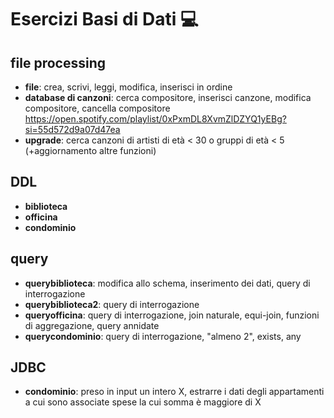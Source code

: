 # Esercizi Basi di Dati 💻
## file processing 
- **file**: crea, scrivi, leggi, modifica, inserisci in ordine
- **database di canzoni**: cerca compositore, inserisci canzone, modifica compositore, cancella compositore
  https://open.spotify.com/playlist/0xPxmDL8XvmZlDZYQ1yEBg?si=55d572d9a07d47ea
- **upgrade**: cerca canzoni di artisti di età < 30 o gruppi di età < 5 (+aggiornamento altre funzioni)

## DDL
- **biblioteca**
- **officina**
- **condominio**

## query
- **querybiblioteca**: modifica allo schema, inserimento dei dati, query di interrogazione
- **querybiblioteca2**: query di interrogazione
- **queryofficina**: query di interrogazione, join naturale, equi-join, funzioni di aggregazione, query annidate
- **querycondominio**: query di interrogazione, "almeno 2", exists, any

## JDBC
- **condominio**: preso in input un intero X, estrarre i dati degli appartamenti a cui sono associate spese la cui somma è maggiore di X
